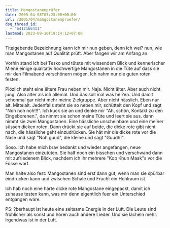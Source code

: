```yaml
---
title: Mangostanenprüfer
date: 2005-04-08T07:23:00+00:00
url: /2005/04/mangostanenpruefer/
dsq_thread_id:
  - "6412166411"
lastmod: 2023-09-10T19:14:12+07:00
---
```

Titelgebende Bezeichnung kann ich mir nun geben, denn ich wei? nun, wie man Mangostanen auf Qualität prüft. Aber fangen wir am Anfang an.

Vorhin stand ich bei Tesko und tütete mit wissendem Blick und kennerischer Miene einige qualitativ hochwertige Mangostanen in die Tüte auf dass sie mir den Filmabend verschönern mögen. Ich nahm nur die guten roten festen.

Plözlich steht eine ältere Frau neben mir. Naja. Nicht älter. Aber auch nicht jung. Also älter als ich allemal. Und das soll mal was hei?en. Und damit schonmal gar nicht mehr meine Zielgruppe. Aber nicht hässlich. Eben nur alt. Mittelalt. Jedenfalls steht sie so neben mir, schüttelt den Kopf und sagt "Noh noh noh!!!". Ich kuck sie an und denke mir "Ah, schön, Kontakt zu den Eingeborenen.", da nimmt sie schon meine Tüte und leert sie aus. dann nimmt sie zwei Mangostanen. Eine hässliche unscheinbare und eine meiner süssen dicken roten. Dann drückt sie auf beide, die dicke rote gibt nicht nach, die hässliche geht einzudrücken. Sie hät mir die dicke rote vor die Nase und sagt "Noh guud", die kleine und sagt "Guudh!".

Soso. Ich habe mich brav bedankt und wieder angefangen, neue Mangostanen einzutüten. Sie half noch ein bisschen und verschwand dann mit zufriedenem Blick, nachdem ich ihr mehrere "Kop Khun Maak"s vor die Füsse warf.

Man halte also fest: Mangostanen sind erst dann gut, wenn man sie spürbar eindrücken kann und zwischen Schale und Frucht ein Hohlraum ist.

Ich hab noch eine harte dicke rote Mangostane eingepackt, damit ich zuhause testen kann, was mir denn eigentlich fuer ein Unterschied entgangen wäre.

PS: ?berhaupt ist heute eine seltsame Energie in der Luft. Die Leute sind fröhlicher als sonst und hören auch andere Lieder. Und sie lächeln mehr. Irgendwas ist in der Luft.
